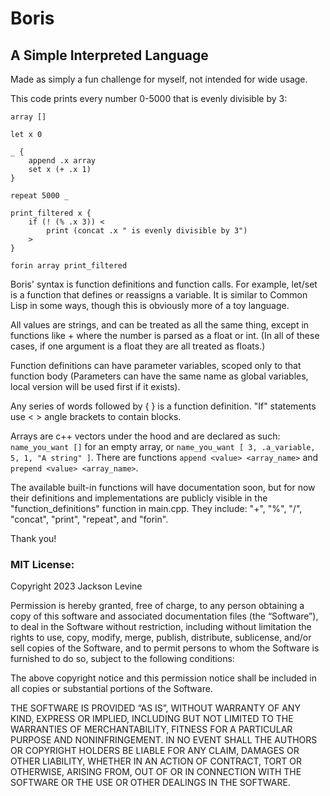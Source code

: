 # Boris
## A Simple Interpreted Language

Made as simply a fun challenge for myself, not intended for wide usage.

This code prints every number 0-5000 that is evenly divisible by 3:

```
array []

let x 0

_ { 
    append .x array
    set x (+ .x 1)
}

repeat 5000 _

print_filtered x {
    if (! (% .x 3)) <
        print (concat .x " is evenly divisible by 3")
    >
}

forin array print_filtered

```

Boris' syntax is function definitions and function calls. For example, let/set is a function that defines or reassigns a variable. It is similar to Common Lisp in some ways, though this is obviously more of a toy language.

All values are strings, and can be treated as all the same thing, except in functions like + where the number is parsed as a float or int. (In all of these cases, if one argument is a float they are all treated as floats.)

Function definitions can have parameter variables, scoped only to that function body (Parameters can have the same name as global variables, local version will be used first if it exists).

Any series of words followed by { } is a function definition. "If" statements use < > angle brackets to contain blocks.

Arrays are c++ vectors under the hood and are declared as such: `name_you_want []` for an empty array, or `name_you_want [ 3, .a_variable, 5, 1, "A string" ]`. There are functions `append <value> <array_name>` and `prepend <value> <array_name>`.

The available built-in functions will have documentation soon, but for now their definitions and implementations are publicly visible in the "function_definitions" function in main.cpp. They include: "+", "%", "/", "concat", "print", "repeat", and "forin".

Thank you!

### MIT License:

Copyright 2023 Jackson Levine

Permission is hereby granted, free of charge, to any person obtaining a copy of this software and associated documentation files (the “Software”), to deal in the Software without restriction, including without limitation the rights to use, copy, modify, merge, publish, distribute, sublicense, and/or sell copies of the Software, and to permit persons to whom the Software is furnished to do so, subject to the following conditions:

The above copyright notice and this permission notice shall be included in all copies or substantial portions of the Software.

THE SOFTWARE IS PROVIDED “AS IS”, WITHOUT WARRANTY OF ANY KIND, EXPRESS OR IMPLIED, INCLUDING BUT NOT LIMITED TO THE WARRANTIES OF MERCHANTABILITY, FITNESS FOR A PARTICULAR PURPOSE AND NONINFRINGEMENT. IN NO EVENT SHALL THE AUTHORS OR COPYRIGHT HOLDERS BE LIABLE FOR ANY CLAIM, DAMAGES OR OTHER LIABILITY, WHETHER IN AN ACTION OF CONTRACT, TORT OR OTHERWISE, ARISING FROM, OUT OF OR IN CONNECTION WITH THE SOFTWARE OR THE USE OR OTHER DEALINGS IN THE SOFTWARE.